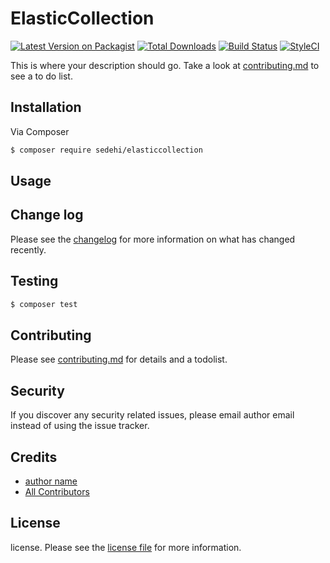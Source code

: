 # ElasticCollection

[![Latest Version on Packagist][ico-version]][link-packagist]
[![Total Downloads][ico-downloads]][link-downloads]
[![Build Status][ico-travis]][link-travis]
[![StyleCI][ico-styleci]][link-styleci]

This is where your description should go. Take a look at [contributing.md](contributing.md) to see a to do list.

## Installation

Via Composer

``` bash
$ composer require sedehi/elasticcollection
```

## Usage

## Change log

Please see the [changelog](changelog.md) for more information on what has changed recently.

## Testing

``` bash
$ composer test
```

## Contributing

Please see [contributing.md](contributing.md) for details and a todolist.

## Security

If you discover any security related issues, please email author email instead of using the issue tracker.

## Credits

- [author name][link-author]
- [All Contributors][link-contributors]

## License

license. Please see the [license file](license.md) for more information.

[ico-version]: https://img.shields.io/packagist/v/sedehi/elasticcollection.svg?style=flat-square
[ico-downloads]: https://img.shields.io/packagist/dt/sedehi/elasticcollection.svg?style=flat-square
[ico-travis]: https://img.shields.io/travis/sedehi/elasticcollection/master.svg?style=flat-square
[ico-styleci]: https://styleci.io/repos/12345678/shield

[link-packagist]: https://packagist.org/packages/sedehi/elasticcollection
[link-downloads]: https://packagist.org/packages/sedehi/elasticcollection
[link-travis]: https://travis-ci.org/sedehi/elasticcollection
[link-styleci]: https://styleci.io/repos/12345678
[link-author]: https://github.com/sedehi
[link-contributors]: ../../contributors
